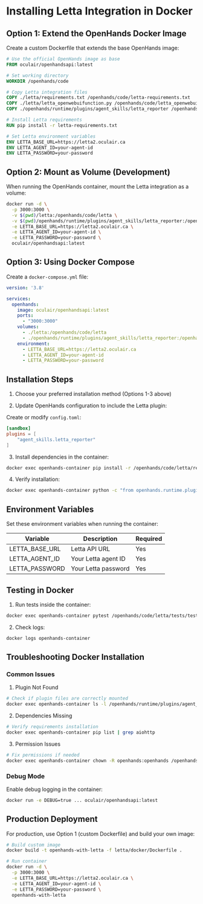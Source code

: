 # Installing Letta Integration in Docker

## Option 1: Extend the OpenHands Docker Image

Create a custom Dockerfile that extends the base OpenHands image:

```dockerfile
# Use the official OpenHands image as base
FROM oculair/openhandsapi:latest

# Set working directory
WORKDIR /openhands/code

# Copy Letta integration files
COPY ./letta/requirements.txt /openhands/code/letta-requirements.txt
COPY ./letta/letta_openwebuifunction.py /openhands/code/letta_openwebuifunction.py
COPY ./openhands/runtime/plugins/agent_skills/letta_reporter /openhands/runtime/plugins/agent_skills/letta_reporter/

# Install Letta requirements
RUN pip install -r letta-requirements.txt

# Set Letta environment variables
ENV LETTA_BASE_URL=https://letta2.oculair.ca
ENV LETTA_AGENT_ID=your-agent-id
ENV LETTA_PASSWORD=your-password
```

## Option 2: Mount as Volume (Development)

When running the OpenHands container, mount the Letta integration as a volume:

```bash
docker run -d \
  -p 3000:3000 \
  -v $(pwd)/letta:/openhands/code/letta \
  -v $(pwd)/openhands/runtime/plugins/agent_skills/letta_reporter:/openhands/runtime/plugins/agent_skills/letta_reporter \
  -e LETTA_BASE_URL=https://letta2.oculair.ca \
  -e LETTA_AGENT_ID=your-agent-id \
  -e LETTA_PASSWORD=your-password \
  oculair/openhandsapi:latest
```

## Option 3: Using Docker Compose

Create a `docker-compose.yml` file:

```yaml
version: '3.8'

services:
  openhands:
    image: oculair/openhandsapi:latest
    ports:
      - "3000:3000"
    volumes:
      - ./letta:/openhands/code/letta
      - ./openhands/runtime/plugins/agent_skills/letta_reporter:/openhands/runtime/plugins/agent_skills/letta_reporter
    environment:
      - LETTA_BASE_URL=https://letta2.oculair.ca
      - LETTA_AGENT_ID=your-agent-id
      - LETTA_PASSWORD=your-password
```

## Installation Steps

1. Choose your preferred installation method (Options 1-3 above)

2. Update OpenHands configuration to include the Letta plugin:

Create or modify `config.toml`:
```toml
[sandbox]
plugins = [
    "agent_skills.letta_reporter"
]
```

3. Install dependencies in the container:
```bash
docker exec openhands-container pip install -r /openhands/code/letta/requirements.txt
```

4. Verify installation:
```bash
docker exec openhands-container python -c "from openhands.runtime.plugins.agent_skills.letta_reporter import LettaReporter; print('Letta plugin installed successfully')"
```

## Environment Variables

Set these environment variables when running the container:

| Variable | Description | Required |
|----------|-------------|----------|
| LETTA_BASE_URL | Letta API URL | Yes |
| LETTA_AGENT_ID | Your Letta agent ID | Yes |
| LETTA_PASSWORD | Your Letta password | Yes |

## Testing in Docker

1. Run tests inside the container:
```bash
docker exec openhands-container pytest /openhands/code/letta/tests/test_letta_integration.py
```

2. Check logs:
```bash
docker logs openhands-container
```

## Troubleshooting Docker Installation

### Common Issues

1. Plugin Not Found
```bash
# Check if plugin files are correctly mounted
docker exec openhands-container ls -l /openhands/runtime/plugins/agent_skills/letta_reporter
```

2. Dependencies Missing
```bash
# Verify requirements installation
docker exec openhands-container pip list | grep aiohttp
```

3. Permission Issues
```bash
# Fix permissions if needed
docker exec openhands-container chown -R openhands:openhands /openhands/runtime/plugins/agent_skills/letta_reporter
```

### Debug Mode

Enable debug logging in the container:

```bash
docker run -e DEBUG=true ... oculair/openhandsapi:latest
```

## Production Deployment

For production, use Option 1 (custom Dockerfile) and build your own image:

```bash
# Build custom image
docker build -t openhands-with-letta -f letta/docker/Dockerfile .

# Run container
docker run -d \
  -p 3000:3000 \
  -e LETTA_BASE_URL=https://letta2.oculair.ca \
  -e LETTA_AGENT_ID=your-agent-id \
  -e LETTA_PASSWORD=your-password \
  openhands-with-letta
```